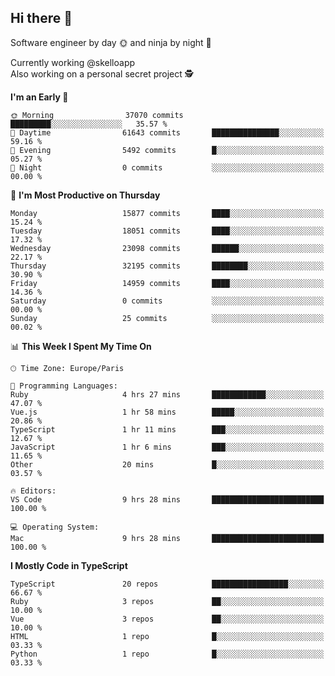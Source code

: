## Hi there 👋

Software engineer by day 🌞 and ninja by night 🌝

Currently working @skelloapp <br>
Also working on a personal secret project 🕵️

<!--START_SECTION:waka-->
**I'm an Early 🐤** 

```text
🌞 Morning                37070 commits       █████████░░░░░░░░░░░░░░░░   35.57 % 
🌆 Daytime                61643 commits       ███████████████░░░░░░░░░░   59.16 % 
🌃 Evening                5492 commits        █░░░░░░░░░░░░░░░░░░░░░░░░   05.27 % 
🌙 Night                  0 commits           ░░░░░░░░░░░░░░░░░░░░░░░░░   00.00 % 
```
📅 **I'm Most Productive on Thursday** 

```text
Monday                   15877 commits       ████░░░░░░░░░░░░░░░░░░░░░   15.24 % 
Tuesday                  18051 commits       ████░░░░░░░░░░░░░░░░░░░░░   17.32 % 
Wednesday                23098 commits       ██████░░░░░░░░░░░░░░░░░░░   22.17 % 
Thursday                 32195 commits       ████████░░░░░░░░░░░░░░░░░   30.90 % 
Friday                   14959 commits       ████░░░░░░░░░░░░░░░░░░░░░   14.36 % 
Saturday                 0 commits           ░░░░░░░░░░░░░░░░░░░░░░░░░   00.00 % 
Sunday                   25 commits          ░░░░░░░░░░░░░░░░░░░░░░░░░   00.02 % 
```


📊 **This Week I Spent My Time On** 

```text
🕑︎ Time Zone: Europe/Paris

💬 Programming Languages: 
Ruby                     4 hrs 27 mins       ████████████░░░░░░░░░░░░░   47.07 % 
Vue.js                   1 hr 58 mins        █████░░░░░░░░░░░░░░░░░░░░   20.86 % 
TypeScript               1 hr 11 mins        ███░░░░░░░░░░░░░░░░░░░░░░   12.67 % 
JavaScript               1 hr 6 mins         ███░░░░░░░░░░░░░░░░░░░░░░   11.65 % 
Other                    20 mins             █░░░░░░░░░░░░░░░░░░░░░░░░   03.57 % 

🔥 Editors: 
VS Code                  9 hrs 28 mins       █████████████████████████   100.00 % 

💻 Operating System: 
Mac                      9 hrs 28 mins       █████████████████████████   100.00 % 
```

**I Mostly Code in TypeScript** 

```text
TypeScript               20 repos            █████████████████░░░░░░░░   66.67 % 
Ruby                     3 repos             ██░░░░░░░░░░░░░░░░░░░░░░░   10.00 % 
Vue                      3 repos             ██░░░░░░░░░░░░░░░░░░░░░░░   10.00 % 
HTML                     1 repo              █░░░░░░░░░░░░░░░░░░░░░░░░   03.33 % 
Python                   1 repo              █░░░░░░░░░░░░░░░░░░░░░░░░   03.33 % 
```




<!--END_SECTION:waka-->

<!--
**antoinelncl/antoinelncl** is a ✨ _special_ ✨ repository because its `README.md` (this file) appears on your GitHub profile.

Here are some ideas to get you started:

- 🔭 I’m currently working on ...
- 🌱 I’m currently learning ...
- 👯 I’m looking to collaborate on ...
- 🤔 I’m looking for help with ...
- 💬 Ask me about ...
- 📫 How to reach me: ...
- 😄 Pronouns: ...
- ⚡ Fun fact: ...
-->
